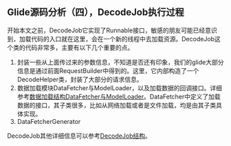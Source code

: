 ## Glide源码分析（四），DecodeJob执行过程
开始本文之前，DecodeJob它实现了Runnable接口，敏感的朋友可能已经意识到，加载代码的入口就在这里，会在一个新的线程中去加载资源。DecodeJob这个类的代码非常多，主要有以下几个重要的点。
1. 封装一些从上面传过来的参数信息，不知道是否还有印象，我们的glide大部分信息是通过前面RequestBuilder中得到的。这里，它内部构造了一个DecodeHelper类，封装了大部分的请求信息。
2. 数据加载模块DataFetcher与ModelLoader，以及加载数据的回调接口。详细参考[数据加载结构DataFetcher与ModelLoader](datafetcher_and_modelloader.md)。DataFetcher中定义了加载数据的接口，其子类很多，比如从网络加载或者是文件加载，均是由其子类具体实现。
3. DataFetcherGenerator

DecodeJob其他详细信息可以参考[DecodeJob结构](decode_job.md)。
